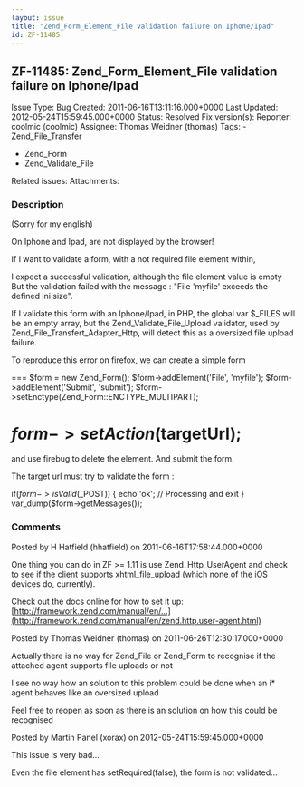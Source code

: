 ```yaml
---
layout: issue
title: "Zend_Form_Element_File validation failure on Iphone/Ipad"
id: ZF-11485
---
```


ZF-11485: Zend\_Form\_Element\_File validation failure on Iphone/Ipad 
----------------------------------------------------------------------

 Issue Type: Bug Created: 2011-06-16T13:11:16.000+0000 Last Updated: 2012-05-24T15:59:45.000+0000 Status: Resolved Fix version(s): 
 Reporter:  coolmic (coolmic)  Assignee:  Thomas Weidner (thomas)  Tags: - Zend\_File\_Transfer
- Zend\_Form
- Zend\_Validate\_File
 
 Related issues: 
 Attachments: 
### Description

(Sorry for my english)

On Iphone and Ipad, are not displayed by the browser!

If I want to validate a form, with a not required file element within,

I expect a successful validation, although the file element value is empty But the validation failed with the message : "File 'myfile' exceeds the defined ini size".

If I validate this form with an Iphone/Ipad, in PHP, the global var $\_FILES will be an empty array, but the Zend\_Validate\_File\_Upload validator, used by Zend\_File\_Transfert\_Adapter\_Http, will detect this as a oversized file upload failure.

To reproduce this error on firefox, we can create a simple form

=== $form = new Zend\_Form(); $form->addElement('File', 'myfile'); $form->addElement('Submit', 'submit'); $form->setEnctype(Zend\_Form::ENCTYPE\_MULTIPART);

$form->setAction($targetUrl);
=============================

and use firebug to delete the element. And submit the form.

The target url must try to validate the form :

if($form->isValid($\_POST)) { echo 'ok'; // Processing and exit } var\_dump($form->getMessages());

 

 

### Comments

Posted by H Hatfield (hhatfield) on 2011-06-16T17:58:44.000+0000

One thing you can do in ZF >= 1.11 is use Zend\_Http\_UserAgent and check to see if the client supports xhtml\_file\_upload (which none of the iOS devices do, currently).

Check out the docs online for how to set it up: [http://framework.zend.com/manual/en/…](http://framework.zend.com/manual/en/zend.http.user-agent.html)

 

 

Posted by Thomas Weidner (thomas) on 2011-06-26T12:30:17.000+0000

Actually there is no way for Zend\_File or Zend\_Form to recognise if the attached agent supports file uploads or not

I see no way how an solution to this problem could be done when an i\* agent behaves like an oversized upload

Feel free to reopen as soon as there is an solution on how this could be recognised

 

 

Posted by Martin Panel (xorax) on 2012-05-24T15:59:45.000+0000

This issue is very bad...

Even the file element has setRequired(false), the form is not validated...

 

 
